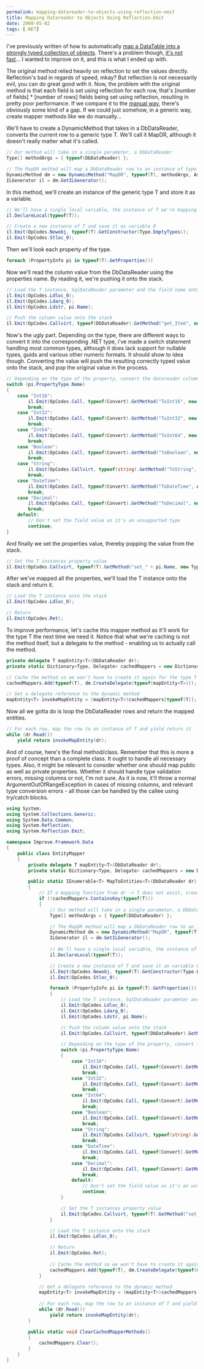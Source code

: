 ```yaml
---
permalink: mapping-datareader-to-objects-using-reflection-emit
title: Mapping Datareader to Objects Using Reflection.Emit
date: 2008-05-02
tags: [.NET]
---
```

I've previously written of how to automatically [map a DataTable into a strongly typed collection of objects](/automatically-mapping-datatable-to-objects/). There's a problem though, [it's not fast](/performance-comparison-reading-data-from-the-database-strongly-typed/)... I wanted to improve on it, and this is what I ended up with.

<!-- more -->

The original method relied heavily on reflection to set the values directly. Reflection's bad in regards of speed, mkay? But reflection is not necessarily evil, you can do great good with it. Now, the problem with the original method is that each field is set using reflection for each row, that's [number of fields] * [number of rows] fields being set using reflection, resulting in pretty poor performance. If we compare it to the [manual way](/performance-comparison-reading-data-from-the-database-strongly-typed/), there's obviously some kind of a gap. If we could just somehow, in a generic way, create mapper methods like we do manually...

We'll have to create a DynamicMethod that takes in a DbDataReader, converts the current row to a generic type T. We'll call it MapDR, although it doesn't really matter what it's called.

```cs
// Our method will take in a single parameter, a DbDataReader
Type[] methodArgs = { typeof(DbDataReader) };

// The MapDR method will map a DbDataReader row to an instance of type T
DynamicMethod dm = new DynamicMethod("MapDR", typeof(T), methodArgs, Assembly.GetExecutingAssembly().GetType().Module);
ILGenerator il = dm.GetILGenerator();
```

In this method, we'll create an instance of the generic type T and store it as a variable.

```cs
// We'll have a single local variable, the instance of T we're mapping
il.DeclareLocal(typeof(T));

// Create a new instance of T and save it as variable 0
il.Emit(OpCodes.Newobj, typeof(T).GetConstructor(Type.EmptyTypes));
il.Emit(OpCodes.Stloc_0);
```

Then we'll look each property of the type.

```cs
foreach (PropertyInfo pi in typeof(T).GetProperties())
```

Now we'll read the column value from the DbDataReader using the properties name. By reading it, we're pushing it onto the stack.

```cs
// Load the T instance, SqlDataReader parameter and the field name onto the stack
il.Emit(OpCodes.Ldloc_0);
il.Emit(OpCodes.Ldarg_0);
il.Emit(OpCodes.Ldstr, pi.Name);

// Push the column value onto the stack
il.Emit(OpCodes.Callvirt, typeof(DbDataReader).GetMethod("get_Item", new Type[] { typeof(string) }));
```

Now's the ugly part. Depending on the type, there are different ways to convert it into the corresponding .NET type, i've made a switch statement handling most common types, although it does lack support for nullable types, guids and various other numeric formats. It should show to idea though. Converting the value will push the resulting correctly typed value onto the stack, and pop the original value in the process.

```cs
// Depending on the type of the property, convert the datareader column value to the type
switch (pi.PropertyType.Name)
{
	case "Int16":
		il.Emit(OpCodes.Call, typeof(Convert).GetMethod("ToInt16", new Type[] { typeof(object) }));
		break;
	case "Int32":
		il.Emit(OpCodes.Call, typeof(Convert).GetMethod("ToInt32", new Type[] { typeof(object) }));
		break;
	case "Int64":
		il.Emit(OpCodes.Call, typeof(Convert).GetMethod("ToInt64", new Type[] { typeof(object) }));
		break;
	case "Boolean":
		il.Emit(OpCodes.Call, typeof(Convert).GetMethod("ToBoolean", new Type[] { typeof(object) }));
		break;
	case "String":
		il.Emit(OpCodes.Callvirt, typeof(string).GetMethod("ToString", new Type[] { }));
		break;
	case "DateTime":
		il.Emit(OpCodes.Call, typeof(Convert).GetMethod("ToDateTime", new Type[] { typeof(object) }));
		break;
	case "Decimal":
		il.Emit(OpCodes.Call, typeof(Convert).GetMethod("ToDecimal", new Type[] { typeof(object) }));
		break;
	default:
		// Don't set the field value as it's an unsupported type
		continue;
}
```

And finally we set the properties value, thereby popping the value from the stack.

```cs
// Set the T instances property value
il.Emit(OpCodes.Callvirt, typeof(T).GetMethod("set_" + pi.Name, new Type[] { pi.PropertyType }));
```

After we've mapped all the properties, we'll load the T instance onto the stack and return it.

```cs
// Load the T instance onto the stack
il.Emit(OpCodes.Ldloc_0);

// Return
il.Emit(OpCodes.Ret);
```

To improve performance, let's cache this mapper method as it'll work for the type T the next time we need it. Notice that what we're caching is not the method itself, but a delegate to the method - enabling us to actually call the method.

```cs
private delegate T mapEntity<T>(DbDataReader dr);
private static Dictionary<Type, Delegate> cachedMappers = new Dictionary<Type, Delegate>();

// Cache the method so we won't have to create it again for the type T
cachedMappers.Add(typeof(T), dm.CreateDelegate(typeof(mapEntity<T>)));

// Get a delegate reference to the dynamic method
mapEntity<T> invokeMapEntity = (mapEntity<T>)cachedMappers[typeof(T)];
```

Now all we gotta do is loop the DbDataReader rows and return the mapped entities.

```cs
// For each row, map the row to an instance of T and yield return it
while (dr.Read())
	yield return invokeMapEntity(dr);
```

And of course, here's the final method/class. Remember that this is more a proof of concept than a complete class. It ought to handle all necessary types. Also, it might be relevant to consider whether one should map public as well as private properties. Whether it should handle type validation errors, missing columns or not, I'm not sure. As it is now, it'll throw a normal ArgumentOutOfRangeException in cases of missing columns, and relevant type conversion errors - all those can be handled by the callee using try/catch blocks.

```cs
using System;
using System.Collections.Generic;
using System.Data.Common;
using System.Reflection;
using System.Reflection.Emit;

namespace Improve.Framework.Data
{
	public class EntityMapper
	{
		private delegate T mapEntity<T>(DbDataReader dr);
		private static Dictionary<Type, Delegate> cachedMappers = new Dictionary<Type, Delegate>();

		public static IEnumerable<T> MapToEntities<T>(DbDataReader dr)
		{
			// If a mapping function from dr -> T does not exist, create and cache one
			if (!cachedMappers.ContainsKey(typeof(T)))
			{
				// Our method will take in a single parameter, a DbDataReader
				Type[] methodArgs = { typeof(DbDataReader) };

				// The MapDR method will map a DbDataReader row to an instance of type T
				DynamicMethod dm = new DynamicMethod("MapDR", typeof(T), methodArgs, Assembly.GetExecutingAssembly().GetType().Module);
				ILGenerator il = dm.GetILGenerator();
				
				// We'll have a single local variable, the instance of T we're mapping
				il.DeclareLocal(typeof(T));

				// Create a new instance of T and save it as variable 0
				il.Emit(OpCodes.Newobj, typeof(T).GetConstructor(Type.EmptyTypes));
				il.Emit(OpCodes.Stloc_0);

				foreach (PropertyInfo pi in typeof(T).GetProperties())
				{
					// Load the T instance, SqlDataReader parameter and the field name onto the stack
					il.Emit(OpCodes.Ldloc_0);
					il.Emit(OpCodes.Ldarg_0);
					il.Emit(OpCodes.Ldstr, pi.Name);

					// Push the column value onto the stack
					il.Emit(OpCodes.Callvirt, typeof(DbDataReader).GetMethod("get_Item", new Type[] { typeof(string) }));

					// Depending on the type of the property, convert the datareader column value to the type
					switch (pi.PropertyType.Name)
					{
						case "Int16":
							il.Emit(OpCodes.Call, typeof(Convert).GetMethod("ToInt16", new Type[] { typeof(object) }));
							break;
						case "Int32":
							il.Emit(OpCodes.Call, typeof(Convert).GetMethod("ToInt32", new Type[] { typeof(object) }));
							break;
						case "Int64":
							il.Emit(OpCodes.Call, typeof(Convert).GetMethod("ToInt64", new Type[] { typeof(object) }));
							break;
						case "Boolean":
							il.Emit(OpCodes.Call, typeof(Convert).GetMethod("ToBoolean", new Type[] { typeof(object) }));
							break;
						case "String":
							il.Emit(OpCodes.Callvirt, typeof(string).GetMethod("ToString", new Type[] { }));
							break;
						case "DateTime":
							il.Emit(OpCodes.Call, typeof(Convert).GetMethod("ToDateTime", new Type[] { typeof(object) }));
							break;
						case "Decimal":
							il.Emit(OpCodes.Call, typeof(Convert).GetMethod("ToDecimal", new Type[] { typeof(object) }));
							break;
						default:
							// Don't set the field value as it's an unsupported type
							continue;
					}

					// Set the T instances property value
					il.Emit(OpCodes.Callvirt, typeof(T).GetMethod("set_" + pi.Name, new Type[] { pi.PropertyType }));
				}

				// Load the T instance onto the stack
				il.Emit(OpCodes.Ldloc_0);

				// Return
				il.Emit(OpCodes.Ret);
				
				// Cache the method so we won't have to create it again for the type T
				cachedMappers.Add(typeof(T), dm.CreateDelegate(typeof(mapEntity<T>)));
			}

			// Get a delegate reference to the dynamic method
			mapEntity<T> invokeMapEntity = (mapEntity<T>)cachedMappers[typeof(T)];
			
			// For each row, map the row to an instance of T and yield return it
			while (dr.Read())
				yield return invokeMapEntity(dr);
		}

		public static void ClearCachedMapperMethods()
		{
			cachedMappers.Clear();
		}
	}
}
```
